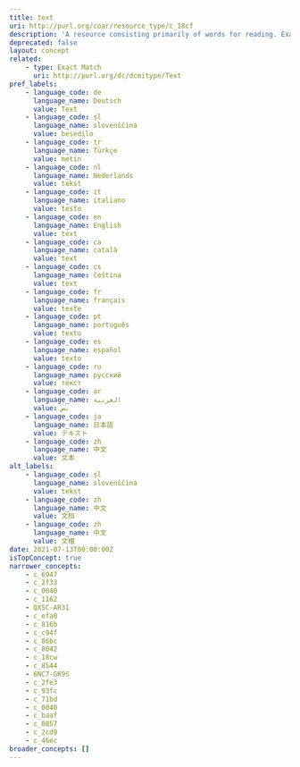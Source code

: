 ```yaml
---
title: text
uri: http://purl.org/coar/resource_type/c_18cf
description: 'A resource consisting primarily of words for reading. Examples include books, letters, dissertations, poems, newspapers, articles, archives of mailing lists. Note that facsimiles or images of texts are still of the genre Text. [Source: http://purl.org/dc/dcmitype/Text]'
deprecated: false
layout: concept
related:
    - type: Exact Match
      uri: http://purl.org/dc/dcmitype/Text
pref_labels:
    - language_code: de
      language_name: Deutsch
      value: Text
    - language_code: sl
      language_name: slovenščina
      value: besedilo
    - language_code: tr
      language_name: Türkçe
      value: metin
    - language_code: nl
      language_name: Nederlands
      value: tekst
    - language_code: it
      language_name: italiano
      value: testo
    - language_code: en
      language_name: English
      value: text
    - language_code: ca
      language_name: català
      value: text
    - language_code: cs
      language_name: čeština
      value: text
    - language_code: fr
      language_name: français
      value: texte
    - language_code: pt
      language_name: português
      value: texto
    - language_code: es
      language_name: español
      value: texto
    - language_code: ru
      language_name: русский
      value: текст
    - language_code: ar
      language_name: العربية
      value: نص
    - language_code: ja
      language_name: 日本語
      value: テキスト
    - language_code: zh
      language_name: 中文
      value: 文本
alt_labels:
    - language_code: sl
      language_name: slovenščina
      value: tekst
    - language_code: zh
      language_name: 中文
      value: 文档
    - language_code: zh
      language_name: 中文
      value: 文檔
date: 2021-07-13T00:00:00Z
isTopConcept: true
narrower_concepts:
    - c_6947
    - c_2f33
    - c_0640
    - c_1162
    - QX5C-AR31
    - c_efa0
    - c_816b
    - c_c94f
    - c_86bc
    - c_8042
    - c_18cw
    - c_8544
    - 6NC7-GK9S
    - c_2fe3
    - c_93fc
    - c_71bd
    - c_0040
    - c_baaf
    - c_0857
    - c_2cd9
    - c_46ec
broader_concepts: []
---
```


